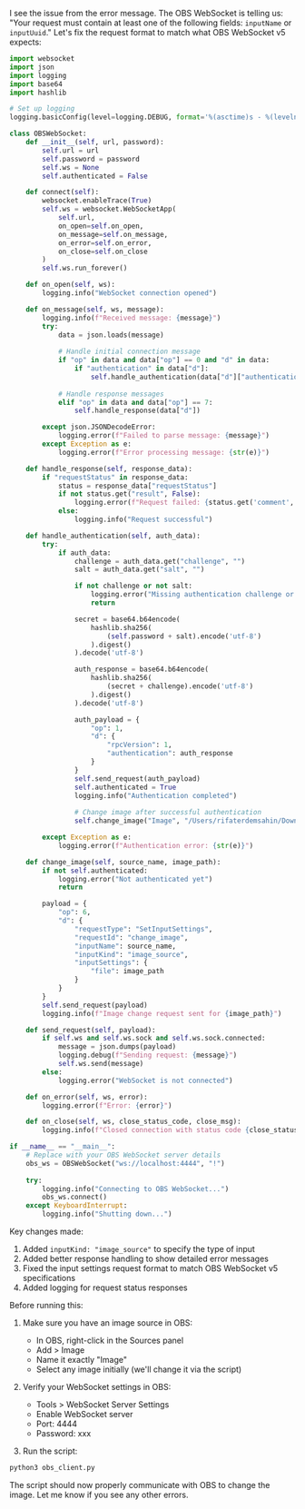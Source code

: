 I see the issue from the error message. The OBS WebSocket is telling us: "Your request must contain at least one of the following fields: `inputName` or `inputUuid`." Let's fix the request format to match what OBS WebSocket v5 expects:



```python
import websocket
import json
import logging
import base64
import hashlib

# Set up logging
logging.basicConfig(level=logging.DEBUG, format='%(asctime)s - %(levelname)s - %(message)s')

class OBSWebSocket:
    def __init__(self, url, password):
        self.url = url
        self.password = password
        self.ws = None
        self.authenticated = False

    def connect(self):
        websocket.enableTrace(True)
        self.ws = websocket.WebSocketApp(
            self.url,
            on_open=self.on_open,
            on_message=self.on_message,
            on_error=self.on_error,
            on_close=self.on_close
        )
        self.ws.run_forever()

    def on_open(self, ws):
        logging.info("WebSocket connection opened")

    def on_message(self, ws, message):
        logging.info(f"Received message: {message}")
        try:
            data = json.loads(message)
            
            # Handle initial connection message
            if "op" in data and data["op"] == 0 and "d" in data:
                if "authentication" in data["d"]:
                    self.handle_authentication(data["d"]["authentication"])
            
            # Handle response messages
            elif "op" in data and data["op"] == 7:
                self.handle_response(data["d"])

        except json.JSONDecodeError:
            logging.error(f"Failed to parse message: {message}")
        except Exception as e:
            logging.error(f"Error processing message: {str(e)}")

    def handle_response(self, response_data):
        if "requestStatus" in response_data:
            status = response_data["requestStatus"]
            if not status.get("result", False):
                logging.error(f"Request failed: {status.get('comment', 'Unknown error')}")
            else:
                logging.info("Request successful")

    def handle_authentication(self, auth_data):
        try:
            if auth_data:
                challenge = auth_data.get("challenge", "")
                salt = auth_data.get("salt", "")

                if not challenge or not salt:
                    logging.error("Missing authentication challenge or salt")
                    return

                secret = base64.b64encode(
                    hashlib.sha256(
                        (self.password + salt).encode('utf-8')
                    ).digest()
                ).decode('utf-8')

                auth_response = base64.b64encode(
                    hashlib.sha256(
                        (secret + challenge).encode('utf-8')
                    ).digest()
                ).decode('utf-8')

                auth_payload = {
                    "op": 1,
                    "d": {
                        "rpcVersion": 1,
                        "authentication": auth_response
                    }
                }
                self.send_request(auth_payload)
                self.authenticated = True
                logging.info("Authentication completed")
                
                # Change image after successful authentication
                self.change_image("Image", "/Users/rifaterdemsahin/Downloads/expense16_taxi.jpeg")

        except Exception as e:
            logging.error(f"Authentication error: {str(e)}")

    def change_image(self, source_name, image_path):
        if not self.authenticated:
            logging.error("Not authenticated yet")
            return

        payload = {
            "op": 6,
            "d": {
                "requestType": "SetInputSettings",
                "requestId": "change_image",
                "inputName": source_name,
                "inputKind": "image_source",
                "inputSettings": {
                    "file": image_path
                }
            }
        }
        self.send_request(payload)
        logging.info(f"Image change request sent for {image_path}")

    def send_request(self, payload):
        if self.ws and self.ws.sock and self.ws.sock.connected:
            message = json.dumps(payload)
            logging.debug(f"Sending request: {message}")
            self.ws.send(message)
        else:
            logging.error("WebSocket is not connected")

    def on_error(self, ws, error):
        logging.error(f"Error: {error}")

    def on_close(self, ws, close_status_code, close_msg):
        logging.info(f"Closed connection with status code {close_status_code}: {close_msg}")

if __name__ == "__main__":
    # Replace with your OBS WebSocket server details
    obs_ws = OBSWebSocket("ws://localhost:4444", "!")
    
    try:
        logging.info("Connecting to OBS WebSocket...")
        obs_ws.connect()
    except KeyboardInterrupt:
        logging.info("Shutting down...")

```

Key changes made:
1. Added `inputKind: "image_source"` to specify the type of input
2. Added better response handling to show detailed error messages
3. Fixed the input settings request format to match OBS WebSocket v5 specifications
4. Added logging for request status responses

Before running this:

1. Make sure you have an image source in OBS:
   - In OBS, right-click in the Sources panel
   - Add > Image
   - Name it exactly "Image"
   - Select any image initially (we'll change it via the script)

2. Verify your WebSocket settings in OBS:
   - Tools > WebSocket Server Settings
   - Enable WebSocket server
   - Port: 4444
   - Password: xxx

3. Run the script:
```bash
python3 obs_client.py
```

The script should now properly communicate with OBS to change the image. Let me know if you see any other errors.